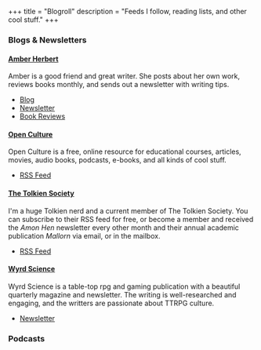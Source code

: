 +++
title = "Blogroll"
description = "Feeds I follow, reading lists, and other cool stuff."
+++

### Blogs & Newsletters
#### [Amber Herbert](https://amberherbert.com/)
Amber is a good friend and great writer. She posts about her own work, reviews books monthly, and sends out a newsletter with writing tips.  
- [Blog](https://amberherbert.com/writing-journey/)
- [Newsletter](https://amberherbert.com/newsletter/)
- [Book Reviews](https://amberherbert.com/reviews)

#### [Open Culture](https://www.openculture.com/)
Open Culture is a free, online resource for educational courses, articles, movies, audio books, podcasts, e-books, and all kinds of cool stuff.
- [RSS Feed](https://www.openculture.com/feed/rss2)

#### [The Tolkien Society](https://www.tolkiensociety.org/)
I'm a huge Tolkien nerd and a current member of The Tolkien Society. You can subscribe to their RSS feed for free, or become a member and received the _Amon Hen_ newsletter every other month and their annual academic publication _Mallorn_ via email, or in the mailbox.
- [RSS Feed](http://www.tolkiensociety.org/feed/rss/)

#### [Wyrd Science](https://www.wyrdscience.online/)
Wyrd Science is a table-top rpg and gaming publication with a beautiful quarterly magazine and newsletter. The writing is well-researched and engaging, and the writters are passionate about TTRPG culture. 
- [Newsletter](https://www.wyrdscience.online/newsletter)

### Podcasts
